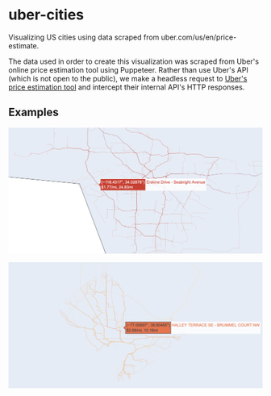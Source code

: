 # uber-cities

Visualizing US cities using data scraped from uber.com/us/en/price-estimate.

The data used in order to create this visualization was scraped from Uber's online
price estimation tool using Puppeteer. Rather than use Uber's API (which is not
open to the public), we make a headless request to [Uber's price estimation tool](https://www.uber.com/us/en/price-estimate) and intercept their internal API's HTTP responses.

## Examples

![Los Angeles](https://raw.githubusercontent.com/bravehager/uber-cities/master/img/la.png)

![Washington D.C.](https://raw.githubusercontent.com/bravehager/uber-cities/master/img/dc.png)
